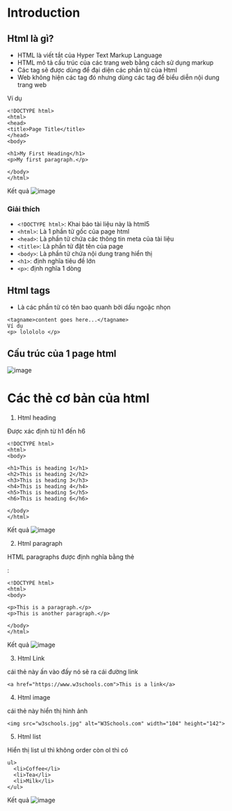 # Introduction
## Html là gì?
- HTML là viết tắt của Hyper Text Markup Language
- HTML mô tả cấu trúc của các trang web bằng cách sử dụng markup
- Các tag sẽ được dùng để đại diện các phần tử của Html
- Web không hiện các tag đó nhưng dùng các tag để biểu diễn nội dung trang web

Ví dụ
```
<!DOCTYPE html>
<html>
<head>
<title>Page Title</title>
</head>
<body>

<h1>My First Heading</h1>
<p>My first paragraph.</p>

</body>
</html>
```
 Kết quả
 ![image](https://user-images.githubusercontent.com/45547213/51667070-c1c4f280-1ff1-11e9-9130-09a46a09166e.png)
 
 ### Giải thích
 - `<!DOCTYPE html>`: Khai báo tài liệu này là html5
 - `<html>`: Là 1 phần tử gốc của page html
 - `<head>`: Là phần tử chứa các thông tin meta của tài liệu
 - `<title>`: Là phần tử đặt tên của page 
 - `<body>`: Là phần tử chứa nội dung trang hiển thị
 - `<h1>`: định nghĩa tiêu đề lớn
 - `<p>`: định nghĩa 1 dòng
 
 ## Html tags
 - Là các phần tử có tên bao quanh bởi dấu ngoặc nhọn

 ```
 <tagname>content goes here...</tagname>
 Ví dụ
 <p> lolololo </p>
 ```
 
 ## Cấu trúc của 1 page html
 ![image](https://user-images.githubusercontent.com/45547213/51669648-7e6d8280-1ff7-11e9-8568-c351a0cb0a32.png)

# Các thẻ cơ bản của html
 1. Html heading
 
 Được xác định từ h1 đến h6
 ```
 <!DOCTYPE html>
<html>
<body>

<h1>This is heading 1</h1>
<h2>This is heading 2</h2>
<h3>This is heading 3</h3>
<h4>This is heading 4</h4>
<h5>This is heading 5</h5>
<h6>This is heading 6</h6>

</body>
</html>
```

Kết quả 
![image](https://user-images.githubusercontent.com/45547213/51670487-4b2bf300-1ff9-11e9-808b-21ef46dcf1d1.png)

2. Html paragraph

HTML paragraphs được định nghĩa bằng thẻ  <p>:
```
<!DOCTYPE html>
<html>
<body>

<p>This is a paragraph.</p>
<p>This is another paragraph.</p>

</body>
</html>
```
Kết quả
![image](https://user-images.githubusercontent.com/45547213/51670760-e91fbd80-1ff9-11e9-926a-109a395f5d96.png)

3. Html Link

cái thẻ này ấn vào đấy nó sẽ ra cái đường link

`<a href="https://www.w3schools.com">This is a link</a>`

4. Html image

cái thẻ này hiển thị hình ảnh

`<img src="w3schools.jpg" alt="W3Schools.com" width="104" height="142">`

5. Html list

Hiển thị list ul thì không order còn ol thì có
```
ul>
  <li>Coffee</li>
  <li>Tea</li>
  <li>Milk</li>
</ul>
```

Kết quả 
![image](https://user-images.githubusercontent.com/45547213/51671500-a6f77b80-1ffb-11e9-9a76-2ec93af9c0f2.png)
